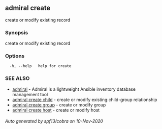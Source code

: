 ## admiral create

create or modify existing record

### Synopsis

create or modify existing record

### Options

```
  -h, --help   help for create
```

### SEE ALSO

* [admiral](admiral.md)	 - Admiral is a lightweight Ansible inventory database management tool
* [admiral create child](admiral_create_child.md)	 - create or modify existing child-group relationship
* [admiral create group](admiral_create_group.md)	 - create or modify group
* [admiral create host](admiral_create_host.md)	 - create or modify host

###### Auto generated by spf13/cobra on 10-Nov-2020
